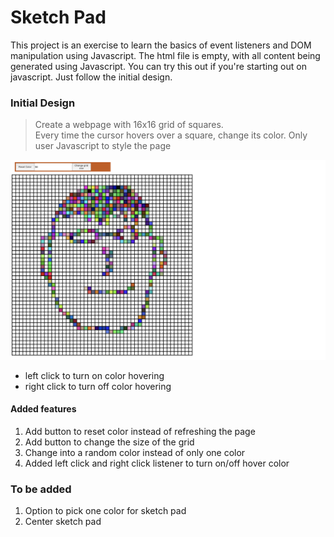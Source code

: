 # Sketch Pad

This project is an exercise to learn the basics of event listeners and DOM manipulation using Javascript.
The html file is empty, with all content being generated using Javascript. You can try this out if 
you're starting out on javascript. Just follow the initial design.

### Initial Design
> Create a webpage with 16x16 grid of squares.  
> Every time the cursor hovers over a square, change its color.
> Only user Javascript to style the page 

![Face Sketch](/screenshot/face-sketch.png)

* left click to turn on color hovering
* right click to turn off color hovering

#### Added features
1. Add button to reset color instead of refreshing the page
2. Add button to change the size of the grid
3. Change into a random color instead of only one color
4. Added left click and right click listener to turn on/off hover color

### To be added
1. Option to pick one color for sketch pad
2. Center sketch pad